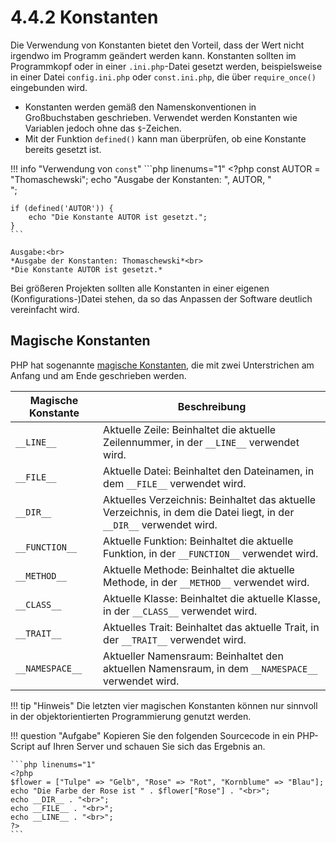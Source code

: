 # 4.4.2 Konstanten

Die Verwendung von Konstanten bietet den Vorteil, dass der Wert nicht irgendwo im Programm geändert werden kann. Konstanten sollten im Programmkopf oder in einer `.ini.php`-Datei gesetzt werden, beispielsweise in einer Datei `config.ini.php` oder `const.ini.php`, die über `require_once()` eingebunden wird.

- Konstanten werden gemäß den Namenskonventionen in Großbuchstaben geschrieben. Verwendet werden Konstanten wie Variablen jedoch ohne das `$`-Zeichen.
- Mit der Funktion `defined()` kann man überprüfen, ob eine Konstante bereits gesetzt ist.

!!! info "Verwendung von `const`"
    ```php linenums="1"
    <?php
    const AUTOR = "Thomaschewski";
    echo "Ausgabe der Konstanten: ", AUTOR, "<br>";

    if (defined('AUTOR')) {
        echo "Die Konstante AUTOR ist gesetzt.";
    }
    ```

    Ausgabe:<br>
    *Ausgabe der Konstanten: Thomaschewski*<br>
    *Die Konstante AUTOR ist gesetzt.*


Bei größeren Projekten sollten alle Konstanten in einer eigenen (Konfigurations-)Datei stehen, da so das Anpassen der Software deutlich vereinfacht wird.

## Magische Konstanten

PHP hat sogenannte [magische Konstanten](https://www.php.net/manual/de/language.constants.predefined.php), die mit zwei Unterstrichen am Anfang und am Ende geschrieben werden.

| Magische Konstante | Beschreibung |
|--------------------|--------------|
| `__LINE__`         | Aktuelle Zeile: Beinhaltet die aktuelle Zeilennummer, in der `__LINE__` verwendet wird. |
| `__FILE__`         | Aktuelle Datei: Beinhaltet den Dateinamen, in dem `__FILE__` verwendet wird. |
| `__DIR__`          | Aktuelles Verzeichnis: Beinhaltet das aktuelle Verzeichnis, in dem die Datei liegt, in der `__DIR__` verwendet wird. |
| `__FUNCTION__`     | Aktuelle Funktion: Beinhaltet die aktuelle Funktion, in der `__FUNCTION__` verwendet wird. |
| `__METHOD__`       | Aktuelle Methode: Beinhaltet die aktuelle Methode, in der `__METHOD__` verwendet wird. |
| `__CLASS__`        | Aktuelle Klasse: Beinhaltet die aktuelle Klasse, in der `__CLASS__` verwendet wird. |
| `__TRAIT__`        | Aktuelles Trait: Beinhaltet das aktuelle Trait, in der `__TRAIT__` verwendet wird. |
| `__NAMESPACE__`    | Aktueller Namensraum: Beinhaltet den aktuellen Namensraum, in dem `__NAMESPACE__` verwendet wird. |

!!! tip "Hinweis"
    Die letzten vier magischen Konstanten können nur sinnvoll in der objektorientierten Programmierung genutzt werden.


!!! question "Aufgabe"
    Kopieren Sie den folgenden Sourcecode in ein PHP-Script auf Ihren Server und schauen Sie sich das Ergebnis an.

    ```php linenums="1"
    <?php
    $flower = ["Tulpe" => "Gelb", "Rose" => "Rot", "Kornblume" => "Blau"];
    echo "Die Farbe der Rose ist " . $flower["Rose"] . "<br>";
    echo __DIR__ . "<br>";
    echo __FILE__ . "<br>";
    echo __LINE__ . "<br>";
    ?>
    ```
